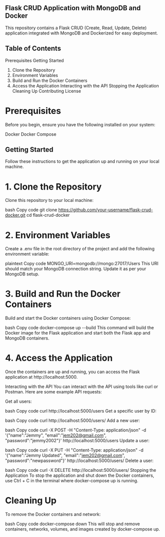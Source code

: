 ## Flask CRUD Application with MongoDB and Docker
This repository contains a Flask CRUD (Create, Read, Update, Delete) application integrated with MongoDB and Dockerized for easy deployment.

## Table of Contents
Prerequisites
Getting Started
1. Clone the Repository
2. Environment Variables
3. Build and Run the Docker Containers
4. Access the Application
Interacting with the API
Stopping the Application
Cleaning Up
Contributing
License
# Prerequisites
Before you begin, ensure you have the following installed on your system:

Docker
Docker Compose
## Getting Started
Follow these instructions to get the application up and running on your local machine.

# 1. Clone the Repository
Clone this repository to your local machine:

bash
Copy code
git clone https://github.com/your-username/flask-crud-docker.git
cd flask-crud-docker
# 2. Environment Variables
Create a .env file in the root directory of the project and add the following environment variable:

plaintext
Copy code
MONGO_URI=mongodb://mongo:27017/Users
This URI should match your MongoDB connection string. Update it as per your MongoDB setup.

# 3. Build and Run the Docker Containers
Build and start the Docker containers using Docker Compose:

bash
Copy code
docker-compose up --build
This command will build the Docker image for the Flask application and start both the Flask app and MongoDB containers.

# 4. Access the Application
Once the containers are up and running, you can access the Flask application at http://localhost:5000.

Interacting with the API
You can interact with the API using tools like curl or Postman. Here are some example API requests:

Get all users:

bash
Copy code
curl http://localhost:5000/users
Get a specific user by ID:

bash
Copy code
curl http://localhost:5000/users/<id>
Add a new user:

bash
Copy code
curl -X POST -H "Content-Type: application/json" -d '{"name":"Jemmy", "email":"jem202@gmail.com", "password":"jemmy2002"}' http://localhost:5000/users
Update a user:

bash
Copy code
curl -X PUT -H "Content-Type: application/json" -d '{"name":"Jemmy Updated", "email":"jem202@gmail.com", "password":"newpassword"}' http://localhost:5000/users/<id>
Delete a user:

bash
Copy code
curl -X DELETE http://localhost:5000/users/<id>
Stopping the Application
To stop the application and shut down the Docker containers, use Ctrl + C in the terminal where docker-compose up is running.

# Cleaning Up
To remove the Docker containers and network:

bash
Copy code
docker-compose down
This will stop and remove containers, networks, volumes, and images created by docker-compose up.